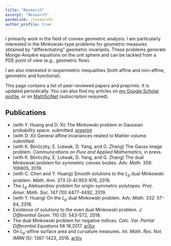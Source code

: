 ```yaml
---
title: "Research"
excerpt: "Research"
permalink: /research/
author_profile: true
---
```


I primarily work in the field of convex geometric analysis. I am particularly interested in the Minkowski-type problems for geometric measures obtained by "differentiating" geometric invariants. These problems generate Monge-Ampère equations on the unit sphere and can be tackled from a PDE point of view (e.g., geometric flow).

I am also interested in isoperimetric inequalities (both affine and non-affine, geometric and functional).

This page contains a list of peer-reviewed papers and preprints. It is updated periodically. You can also find my articles on <u><a href="https://scholar.google.com/citations?user=ioEjpX4AAAAJ&hl=en">my Google Scholar profile</a></u>, or on <u><a href="https://mathscinet.ams.org/mathscinet/MRAuthorID/1164900">MathSciNet</a></u> (subscription required). 

## Publications
- (with Y. Huang and D. Xi) The Minkowski problem in Gaussian probability space. *submitted.* [preprint]("GaussianMP.pdf")
- (with D. Xi) General affine invariances related to Mahler volume. *submitted.*
- (with K. Böröczky, E. Lutwak, D. Yang, and G. Zhang) The Gauss image problem. *Communications on Pure and Applied Mathematics*, in press.
- (with K. Böröczky, E. Lutwak, D. Yang, and G. Zhang) The dual Minkowski problem for symmetric convex bodies. *Adv. Math.* 356: 106805, 2019.
- (with C. Chen and Y. Huang) Smooth solutions to the $L_p$ dual Minkowski problem. *Math. Ann.* 373 (3-4):953-976, 2019.
- The $L_p$ Aleksandrov problem for origin-symmetric polytopes. *Proc. Amer. Math. Soc.* 147 (10):4477-4492, 2019. 
- (with Y. Huang) On the $L_p$ dual Minkowski problem. *Adv. Math.* 332: 57-84, 2018. 
- Existence of solutions to the even dual Minkowski problem. *J. Differential Geom.* 110 (3): 543–572, 2018.
- The dual Minkowski problem for negative indices. *Calc. Var. Partial Differential Equations* 56:18,2017. [arXiv](https://arxiv.org/pdf/1703.00524.pdf)
- On $L_p$-affine surface area and curvature measures. *Int. Math. Res. Not. IMRN* (5): 1387-1423, 2016. [arXiv](https://arxiv.org/pdf/1509.05485.pdf)

